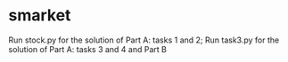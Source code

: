 # smarket
Run stock.py for the solution of Part A: tasks 1 and 2;
Run task3.py for the solution of Part A: tasks 3 and 4 and Part B